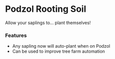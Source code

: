 # Podzol Rooting Soil<!--$headerTitle--><!--$pmc:delete-->

Allow your saplings to... plant themselves!<!--$pmc:headerSize-->

### Features
- Any sapling now will auto-plant when on Podzol
- Can be used to improve tree farm automation
